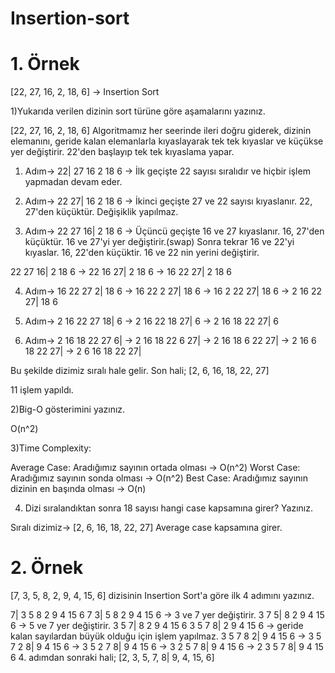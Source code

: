 # Insertion-sort

# 1. Örnek

[22, 27, 16, 2, 18, 6] -> Insertion Sort

1)Yukarıda verilen dizinin sort türüne göre aşamalarını yazınız.

[22, 27, 16, 2, 18, 6] Algoritmamız her seerinde ileri doğru giderek, dizinin elemanını, geride kalan elemanlarla kıyaslayarak tek tek kıyaslar ve küçükse yer değiştirir. 22'den başlayıp tek tek kıyaslama yapar.

  1. Adım-> 22| 27 16 2 18 6 -> İlk geçişte 22 sayısı sıralıdır ve hiçbir işlem yapmadan devam eder.
  
  2. Adım-> 22 27| 16 2 18 6 -> İkinci geçişte 27 ve 22 sayısı kıyaslanır. 22, 27'den küçüktür. Değişiklik yapılmaz.
  
  3. Adım-> 22 27 16| 2 18 6 -> Üçüncü geçişte 16 ve 27 kıyaslanır. 16, 27'den küçüktür. 16 ve 27'yi yer değiştirir.(swap) Sonra tekrar 16 ve 22'yi kıyaslar. 16, 22'den küçüktir. 16 ve 22 nin yerini değiştirir.
  
  22 27 16| 2 18 6 -> 22 16 27| 2 18 6 -> 16 22 27| 2 18 6 
  
  4. Adım-> 16 22 27 2| 18 6 -> 16 22 2 27| 18 6 -> 16 2 22 27| 18 6 -> 2 16 22 27| 18 6
  
  5. Adım-> 2 16 22 27 18| 6 -> 2 16 22 18 27| 6 -> 2 16 18 22 27| 6
  
  6.  Adım-> 2 16 18 22 27 6| -> 2 16 18 22 6 27| -> 2 16 18 6 22 27| -> 2 16 6 18 22 27| -> 2 6 16 18 22 27|

Bu şekilde dizimiz sıralı hale gelir. Son hali; [2, 6, 16, 18, 22, 27]

11 işlem yapıldı.


2)Big-O gösterimini yazınız.

O(n^2)


3)Time Complexity:

Average Case: Aradığımız sayının ortada olması -> O(n^2)
Worst Case: Aradığımız sayının sonda olması -> O(n^2)
Best Case: Aradığımız sayının dizinin en başında olması -> O(n)


4) Dizi sıralandıktan sonra 18 sayısı hangi case kapsamına girer? Yazınız.

Sıralı dizimiz-> [2, 6, 16, 18, 22, 27] Average case kapsamına girer.

 # 2. Örnek

[7, 3, 5, 8, 2, 9, 4, 15, 6] dizisinin Insertion Sort'a göre ilk 4 adımını yazınız.

7| 3 5 8 2 9 4 15 6
7 3| 5 8 2 9 4 15 6 -> 3 ve 7 yer değiştirir.
3 7 5| 8 2 9 4 15 6 -> 5 ve 7 yer değiştirir.
3 5 7| 8 2 9 4 15 6 
3 5 7 8| 2 9 4 15 6 -> geride kalan sayılardan büyük olduğu için işlem yapılmaz.
3 5 7 8 2| 9 4 15 6 -> 3 5 7 2 8| 9 4 15 6 -> 3 5 2 7 8| 9 4 15 6 -> 3 2 5 7 8| 9 4 15 6 -> 2 3 5 7 8| 9 4 15 6
4. adımdan sonraki hali; [2, 3, 5, 7, 8| 9, 4, 15, 6]
